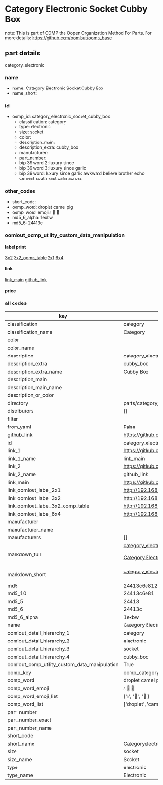 # Category Electronic Socket Cubby Box  

note: This is part of OOMP the Oopen Organization Method For Parts. For more details: https://github.com/oomlout/oomp_base

##  part details



category_electronic

### name
* name: Category Electronic Socket Cubby Box
* name_short: 
### id
* oomp_id: category_electronic_socket_cubby_box
  * classification: category
  * type: electronic
  * size: socket
  * color: 
  * description_main: 
  * description_extra: cubby_box
  * manufacturer: 
  * part_number: 
  * bip 39 word 2: luxury since
  * bip 39 word 3: luxury since garlic
  * bip 39 word: luxury since garlic awkward believe brother echo cement south vast calm across

### other_codes
* short_code: 
* oomp_word: droplet camel pig
* oomp_word_emoji :droplet: :camel: :pig:
* md5_6_alpha: 1exbw
* md5_6: 24413c






### oomlout_oomp_utility_custom_data_manipulation
#### label print
[3x2](http://192.168.1.245:1112/?label=oomp%201exbw)
[3x2_oomp_table](http://192.168.1.107:1112/?label=oomp%201exbw)
[2x1](http://192.168.1.242:1112/?label=oomp%201exbw)
[6x4](http://192.168.1.55:1112/?label=oomp%201exbw)    

#### link

[link_main](https://github.com/oomlout/oomlout_oomp_current_version_messy/tree/main/parts/category_electronic_socket_cubby_box) [github_link](https://github.com/oomlout/oomlout_oomp_part_src/tree/main/parts/category_electronic_socket_cubby_box)                             

#### price







### all codes 
| key | value |  
| --- | --- |  
| classification | category |  
| classification_name | Category |  
| color |  |  
| color_name |  |  
| description | category_electronic |  
| description_extra | cubby_box |  
| description_extra_name | Cubby Box |  
| description_main |  |  
| description_main_name |  |  
| description_or_color |   |  
| directory | parts/category_electronic_socket_cubby_box |  
| distributors | [] |  
| filter |  |  
| from_yaml | False |  
| github_link | https://github.com/oomlout/oomlout_oomp_part_src/tree/main/parts/category_electronic_socket_cubby_box |  
| id | category_electronic_socket_cubby_box |  
| link_1 | https://github.com/oomlout/oomlout_oomp_current_version_messy/tree/main/parts/category_electronic_socket_cubby_box |  
| link_1_name | link_main |  
| link_2 | https://github.com/oomlout/oomlout_oomp_part_src/tree/main/parts/category_electronic_socket_cubby_box |  
| link_2_name | github_link |  
| link_main | https://github.com/oomlout/oomlout_oomp_current_version_messy/tree/main/parts/category_electronic_socket_cubby_box |  
| link_oomlout_label_2x1 | http://192.168.1.242:1112/?label=oomp%201exbw |  
| link_oomlout_label_3x2 | http://192.168.1.245:1112/?label=oomp%201exbw |  
| link_oomlout_label_3x2_oomp_table | http://192.168.1.107:1112/?label=oomp%201exbw |  
| link_oomlout_label_6x4 | http://192.168.1.55:1112/?label=oomp%201exbw |  
| manufacturer |  |  
| manufacturer_name |  |  
| manufacturers | [] |  
| markdown_full | [category_electronic_socket_cubby_box](https://github.com/oomlout/oomlout_oomp_current_version_messy/tree/main/parts/category_electronic_socket_cubby_box)<br>[](https://github.com/oomlout/oomlout_oomp_current_version_messy/tree/main/parts/category_electronic_socket_cubby_box)<br>[Category Electronic Socket Cubby Box](https://github.com/oomlout/oomlout_oomp_current_version_messy/tree/main/parts/category_electronic_socket_cubby_box)<br><br> |  
| markdown_short | [category_electronic_socket_cubby_box](https://github.com/oomlout/oomlout_oomp_current_version_messy/tree/main/parts/category_electronic_socket_cubby_box)<br><br> |  
| md5 | 24413c6e812528bc738a510cbfb24c2a |  
| md5_10 | 24413c6e81 |  
| md5_5 | 24413 |  
| md5_6 | 24413c |  
| md5_6_alpha | 1exbw |  
| name | Category Electronic Socket Cubby Box |  
| oomlout_detail_hierarchy_1 | category |  
| oomlout_detail_hierarchy_2 | electronic |  
| oomlout_detail_hierarchy_3 | socket |  
| oomlout_detail_hierarchy_4 | cubby_box |  
| oomlout_oomp_utility_custom_data_manipulation | True |  
| oomp_key | oomp_category_electronic_socket_cubby_box |  
| oomp_word | droplet camel pig |  
| oomp_word_emoji | :droplet: :camel: :pig: |  
| oomp_word_emoji_list | [':droplet:', ':camel:', ':pig:'] |  
| oomp_word_list | ['droplet', 'camel', 'pig'] |  
| part_number |  |  
| part_number_exact |  |  
| part_number_name |  |  
| short_code |  |  
| short_name | Categoryelectronic |  
| size | socket |  
| size_name | Socket |  
| type | electronic |  
| type_name | Electronic |  

